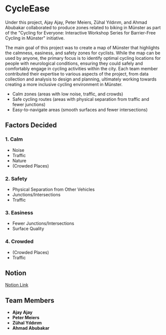 # CycleEase
Under this project, Ajay Ajay, Peter Meiers, Zühal Yıldırım, and Ahmad Abubakar collaborated to produce zones related to biking in Münster as part of the "Cycling for Everyone: Interactive Workshop Series for Barrier-Free Cycling in Münster" initiative. 

The main goal of this project was to create a map of Münster that highlights the calmness, easiness, and safety zones for cyclists. While the map can be used by anyone, the primary focus is to identify optimal cycling locations for people with neurological conditions, ensuring they could safely and comfortably engage in cycling activities within the city. Each team member contributed their expertise to various aspects of the project, from data collection and analysis to design and planning, ultimately working towards creating a more inclusive cycling environment in Münster.

- Calm zones (areas with low noise, traffic, and crowds)
- Safe cycling routes (areas with physical separation from traffic and fewer junctions)
- Easy-to-navigate areas (smooth surfaces and fewer intersections)

## Factors Decided

### 1. **Calm**
   - Noise
   - Traffic
   - Nature
   - (Crowded Places)

### 2. **Safety**
   - Physical Separation from Other Vehicles
   - Junctions/Intersections
   - Traffic

### 3. **Easiness**
   - Fewer Junctions/Intersections
   - Surface Quality

### 4. **Crowded**
   - (Crowded Places)
   - Traffic

## Notion
[Notion Link](https://www.notion.so/Teamspace-Home-1a0133c698328077b188d48ced8bb89f)

## Team Members

- **Ajay Ajay**
- **Peter Meiers**
- **Zühal Yıldırım**
- **Ahmad Abubakar**
